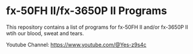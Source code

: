 # fx-50FH II/fx-3650P II Programs

This repository contains a list of programs for fx-50FH II and/or fx-3650P II wtih our blood, sweat and tears.

Youtube Channel: https://www.youtube.com/@Yes-z9s4c
